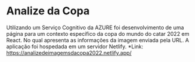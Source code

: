 # Analize da Copa

Utilizando um Serviço Cognitivo da AZURE foi desenvolvimento de uma página para um contexto específico da copa do mundo do catar 2022 em React. No qual apresenta as informações da imagem enviada pela URL.
A aplicação foi hospedada em um servidor Netlify.
*Link: https://analizedeimagemsdacopa2022.netlify.app/

